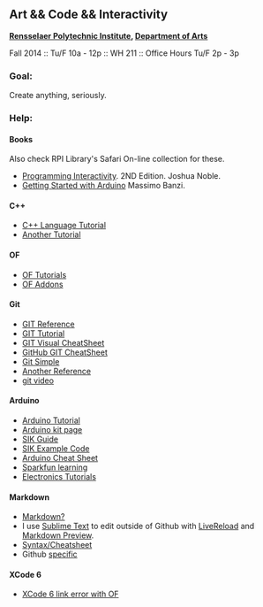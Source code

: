 ## Art && Code && Interactivity

__[Rensselaer Polytechnic Institute](http://www.rpi.edu), [Department of Arts](http://www.arts.rpi.edu)__

Fall 2014 :: Tu/F 10a - 12p :: WH 211 :: Office Hours Tu/F 2p - 3p

### Goal:
Create anything, seriously.

### Help:

#### Books
Also check RPI Library's Safari On-line collection for these.
- [Programming Interactivity](http://www.amazon.com/Programming-Interactivity-Joshua-Noble/dp/144931144X/ref=sr_1_1?ie=UTF8&qid=1377466182&sr=8-1&keywords=programming+interactivity). 2ND Edition. Joshua Noble.
- [Getting Started with Arduino](http://www.amazon.com/Getting-Started-Arduino-Massimo-Banzi/dp/1449309879/ref=pd_sim_b_13) Massimo Banzi.

#### C++
- [C++ Language Tutorial](http://www.cplusplus.com/doc/tutorial)
- [Another Tutorial](http://www.cprogramming.com/tutorial/)

#### OF
- [OF Tutorials](http://www.openframeworks.cc/tutorials/)
- [OF Addons](http://ofxaddons.com/)

#### Git
- [GIT Reference](http://gitref.org/)
- [GIT Tutorial](http://try.github.com/levels/1/challenges/1)
- [GIT Visual CheatSheet](http://ndpsoftware.com/git-cheatsheet.html)
- [GitHub GIT CheatSheet](https://education.github.com/git-cheat-sheet-education.pdf)
- [Git Simple](http://rogerdudler.github.io/git-guide/)
- [Another Reference](http://marklodato.github.io/visual-git-guide/index-en.html)
- [git video](http://www.codeschool.com/courses/try-git)

#### Arduino
- [Arduino Tutorial](http://arduino.cc/en/Tutorial/HomePage)
- [Arduino kit page](https://www.sparkfun.com/products/retired/11227)
- [SIK Guide](http://dlnmh9ip6v2uc.cloudfront.net/datasheets/Kits/SFE03-0012-SIK.Guide-300dpi-01.pdf)
- [SIK Example Code](http://dlnmh9ip6v2uc.cloudfront.net/datasheets/Kits/SIK%20Guide%20Code.zip)
- [Arduino Cheat Sheet](https://learn.sparkfun.com/curriculum/8)
- [Sparkfun learning](https://learn.sparkfun.com)
- [Electronics Tutorials](https://learn.sparkfun.com/tutorials)

#### Markdown
 - [Markdown?](http://en.wikipedia.org/wiki/Markdown)
 - I use [Sublime Text](http://www.sublimetext.com) to edit outside of Github with [LiveReload](https://github.com/dz0ny/LiveReload-sublimetext2) and [Markdown Preview](https://github.com/revolunet/sublimetext-markdown-preview).
 - [Syntax/Cheatsheet](http://daringfireball.net/projects/markdown/syntax)
 - Github [specific](https://help.github.com/articles/github-flavored-markdown)

#### XCode 6 
- [XCode 6 link error with OF](http://forum.openframeworks.cc/t/xcode6-compile-issue/16507)